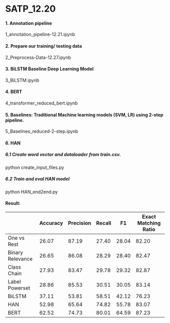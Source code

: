 # SATP_12.20

#### 1. Annotation pipeline

1_annotation_pipeline-12.21.ipynb

#### 2. Prepare our training/ testing data

2_Preprocess-Data-12.27.ipynb

#### 3. BiLSTM Baseline Deep Learning Model

3_BiLSTM.ipynb

#### 4. BERT

4_transformer_reduced_bert.ipynb

#### 5. Baselines: Traditional Machine learning models (SVM, LR) using 2-step pipeline.

5_Baselines_reduced-2-step.ipynb



#### 6. HAN

##### 6.1 Create word vector and dataloader from train.csv.
python create_input_files.py

##### 6.2 Train and eval HAN model
python HAN_end2end.py



#### Result:

|      | Accuracy | Precision | Recall    |  F1       | Exact Matching Ratio |
|   ---| -------- | --------- | --------- | ------    |------|
|One vs Rest    | 26.07	| 87.19	| 27.40	| 28.04	| 82.20 |
|Binary Relevance     | 26.65	| 86.08	| 28.29	| 28.40     | 82.47 |
|Class Chain     | 27.93	| 83.47	| 29.78	| 29.32	| 82.87 | 
|Label Powerset     | 28.86	| 85.53	| 30.51     | 30.05     | 83.14 |
|BiLSTM | 37.11 | 53.81 | 58.51 | 42.12 | 76.23 |
|HAN    | 52.98 | 65.64 | 74.82 | 55.78 | 83.07 |  
|BERT   | 62.52 | 74.73 | 80.01 | 64.59 | 87.23 | 
